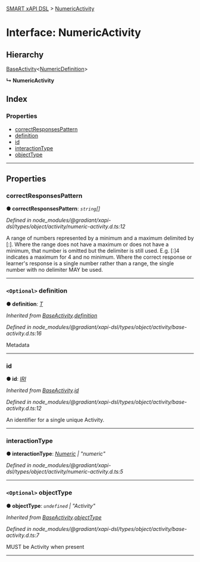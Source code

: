 [SMART xAPI DSL](../README.md) > [NumericActivity](../interfaces/numericactivity.md)

# Interface: NumericActivity

## Hierarchy

 [BaseActivity](baseactivity.md)<[NumericDefinition](numericdefinition.md)>

**↳ NumericActivity**

## Index

### Properties

* [correctResponsesPattern](numericactivity.md#correctresponsespattern)
* [definition](numericactivity.md#definition)
* [id](numericactivity.md#id)
* [interactionType](numericactivity.md#interactiontype)
* [objectType](numericactivity.md#objecttype)

---

## Properties

<a id="correctresponsespattern"></a>

###  correctResponsesPattern

**● correctResponsesPattern**: *`string`[]*

*Defined in node_modules/@gradiant/xapi-dsl/types/object/activity/numeric-activity.d.ts:12*

A range of numbers represented by a minimum and a maximum delimited by \[:\]. Where the range does not have a maximum or does not have a minimum, that number is omitted but the delimiter is still used. E.g. \[:\]4 indicates a maximum for 4 and no minimum. Where the correct response or learner's response is a single number rather than a range, the single number with no delimiter MAY be used.

___
<a id="definition"></a>

### `<Optional>` definition

**● definition**: *[T]()*

*Inherited from [BaseActivity](baseactivity.md).[definition](baseactivity.md#definition)*

*Defined in node_modules/@gradiant/xapi-dsl/types/object/activity/base-activity.d.ts:16*

Metadata

___
<a id="id"></a>

###  id

**● id**: *[IRI](../#iri)*

*Inherited from [BaseActivity](baseactivity.md).[id](baseactivity.md#id)*

*Defined in node_modules/@gradiant/xapi-dsl/types/object/activity/base-activity.d.ts:12*

An identifier for a single unique Activity.

___
<a id="interactiontype"></a>

###  interactionType

**● interactionType**: *[Numeric](../enums/interactiontype.md#numeric) \| "numeric"*

*Defined in node_modules/@gradiant/xapi-dsl/types/object/activity/numeric-activity.d.ts:5*

___
<a id="objecttype"></a>

### `<Optional>` objectType

**● objectType**: *`undefined` \| "Activity"*

*Inherited from [BaseActivity](baseactivity.md).[objectType](baseactivity.md#objecttype)*

*Defined in node_modules/@gradiant/xapi-dsl/types/object/activity/base-activity.d.ts:7*

MUST be Activity when present

___

